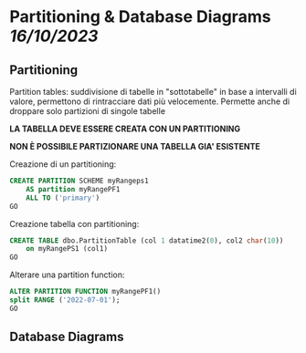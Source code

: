 # Partitioning & Database Diagrams *16/10/2023*
## Partitioning

Partition tables: suddivisione di tabelle in "sottotabelle" in base a intervalli di valore, permettono di rintracciare dati più velocemente. Permette anche di droppare solo partizioni di singole tabelle

**LA TABELLA DEVE ESSERE CREATA CON UN PARTITIONING**

**NON È POSSIBILE PARTIZIONARE UNA TABELLA GIA' ESISTENTE**

Creazione di un partitioning:
``` SQL
CREATE PARTITION SCHEME myRangeps1
    AS partition myRangePF1
    ALL TO ('primary')
GO
```
Creazione tabella con partitioning:
``` SQL
CREATE TABLE dbo.PartitionTable (col 1 datatime2(0), col2 char(10))
    on myRangePS1 (col1)
GO
```
Alterare una partition function:
```SQL
ALTER PARTITION FUNCTION myRangePF1()
split RANGE ('2022-07-01');
GO
```

## Database Diagrams

